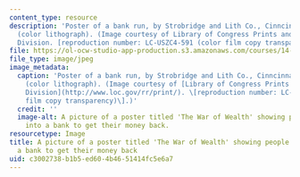 ```yaml
---
content_type: resource
description: 'Poster of a bank run, by Strobridge and Lith Co., Cinncinnati, NY, 1895
  (color lithograph). (Image courtesy of Library of Congress Prints and Photographs
  Division. [reproduction number: LC-USZC4-591 (color film copy transparency)].)'
file: https://ol-ocw-studio-app-production.s3.amazonaws.com/courses/14-71-economic-history-of-financial-crises-fall-2009/c3002738b1b5ed604b4651414fc5e6a7_14-71f06.jpg
file_type: image/jpeg
image_metadata:
  caption: 'Poster of a bank run, by Strobridge and Lith Co., Cinncinnati, NY, 1895
    (color lithograph). (Image courtesy of [Library of Congress Prints and Photographs
    Division](http://www.loc.gov/rr/print/). \[reproduction number: LC-USZC4-591 (color
    film copy transparency)\].)'
  credit: ''
  image-alt: A picture of a poster titled 'The War of Wealth' showing people running
    into a bank to get their money back.
resourcetype: Image
title: A picture of a poster titled 'The War of Wealth' showing people running into
  a bank to get their money back
uid: c3002738-b1b5-ed60-4b46-51414fc5e6a7
---
```

